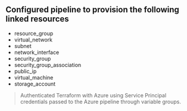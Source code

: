 ## Configured pipeline to provision the following linked resources

- resource_group
- virtual_network
- subnet
- network_interface
- security_group
- security_group_association
- public_ip
- virtual_machine
- storage_account

> Authenticated Terraform with Azure using Service Principal credentials passed to the Azure pipeline through variable groups.